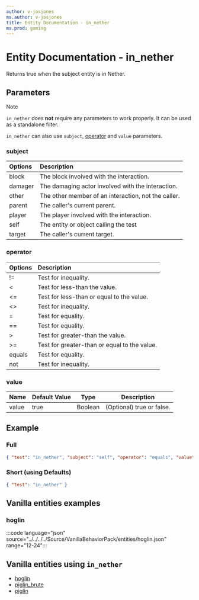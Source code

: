 ```yaml
---
author: v-josjones
ms.author: v-josjones
title: Entity Documentation - in_nether
ms.prod: gaming
---
```


# Entity Documentation - in_nether

Returns true when the subject entity is in Nether.

## Parameters

> [!Note]
> `in_nether` does **not** require any parameters to work properly. It can be used as a standalone filter.
>
> `in_nether` can also use `subject`, [operator](../Definitions/NestedTables/operator.md) and `value` parameters.

### subject

| Options| Description |
|:-----------|:-----------|
| block| The block involved with the interaction. |
| damager| The damaging actor involved with the interaction. |
| other| The other member of an interaction, not the caller. |
| parent| The caller's current parent. |
| player| The player involved with the interaction. |
| self| The entity or object calling the test |
| target| The caller's current target. |

### operator

| Options| Description |
|:-----------|:-----------|
| !=| Test for inequality. |
| <| Test for less-than the value. |
| <=| Test for less-than or equal to the value. |
| <>| Test for inequality. |
| =| Test for equality. |
| ==| Test for equality. |
| >| Test for greater-than the value. |
| >=| Test for greater-than or equal to the value. |
| equals| Test for equality. |
| not| Test for inequality. |

### value

|Name |Default Value  |Type  |Description  |
|---------|---------|---------|---------|
|value |true |Boolean |(Optional) true or false. |

## Example

### Full

```json
{ "test": "in_nether", "subject": "self", "operator": "equals", "value": "true" }
```

### Short (using Defaults)

```json
{ "test": "in_nether" }
```

## Vanilla entities examples

### hoglin

:::code language="json" source="../../../../Source/VanillaBehaviorPack/entities/hoglin.json" range="12-24":::

## Vanilla entities using `in_nether`

- [hoglin](../../../../Source/VanillaBehaviorPack_Snippets/entities/hoglin.md)
- [piglin_brute](../../../../Source/VanillaBehaviorPack_Snippets/entities/piglin_brute.md)
- [piglin](../../../../Source/VanillaBehaviorPack_Snippets/entities/piglin.md)
